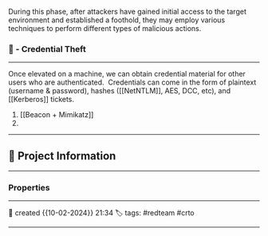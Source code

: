 During this phase, after attackers have gained initial access to the target environment and established a foothold, they may employ various techniques to perform different types of malicious actions.

### 🚀 - Credential Theft
---

Once elevated on a machine, we can obtain credential material for other users who are authenticated.  Credentials can come in the form of plaintext (username & password), hashes ([[NetNTLM]], AES, DCC, etc), and [[Kerberos]] tickets. 

1) [[Beacon + Mimikatz]]
2) 



---

## 📜 Project Information



--- 


### Properties
---
📆 created   {{10-02-2024}} 21:34
🏷️ tags: #redteam #crto 

---
